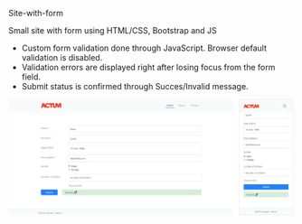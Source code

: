 Site-with-form

Small site with form using HTML/CSS, Bootstrap and JS

* Custom form validation done through JavaScript. Browser default validation is disabled.
* Validation errors are displayed right after losing focus from the form field.
* Submit status is confirmed through Succes/Invalid message.

![Site with form](https://github.com/ibazuzo/Site-with-form/blob/master/screenshot.jpg)